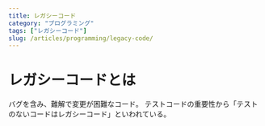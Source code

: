 ```yaml
---
title: レガシーコード
category: "プログラミング"
tags: ["レガシーコード"]
slug: /articles/programming/legacy-code/
---
```



# レガシーコードとは
バグを含み、難解で変更が困難なコード。
テストコードの重要性から「テストのないコードはレガシーコード」といわれている。